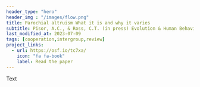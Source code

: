 ```yaml
---
header_type: "hero"
header_img : "/images/flow.png"
title: Parochial altruism What it is and why it varies
subtitle: Pisor, A.C., & Ross, C.T. (in press) Evolution & Human Behavior
last_modified_at: 2023-07-09
tags: [cooperation,intergroup,review]
project_links:
  - url: https://osf.io/tc7xa/
    icon: "fa fa-book"
    label: Read the paper
---
```


Text
